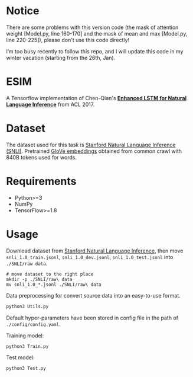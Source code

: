 # Notice

There are some problems with this version code (the mask of attention weight [Model.py, line 160-170] and the mask of mean and max [Model.py, line 220-225]), please don't use this code directly!

I’m too busy recently to follow this repo, and I will update this code in my winter vacation (starting from the 26th, Jan).

# ESIM

A Tensorflow implementation of Chen-Qian's **[Enhanced LSTM for Natural Language Inference](https://arxiv.org/abs/1609.06038)** from ACL 2017.

# Dataset

The dataset used for this task is [Stanford Natural Language Inference (SNLI)](https://nlp.stanford.edu/projects/snli/). Pretrained [GloVe embeddings](https://nlp.stanford.edu/projects/glove/) obtained from common crawl with 840B tokens used for words.

# Requirements

* Python>=3
* NumPy
* TensorFlow>=1.8

# Usage

Download dataset from [Stanford Natural Language Inference](https://nlp.stanford.edu/projects/snli/), then move `snli_1.0_train.jsonl`, `snli_1.0_dev.jsonl`, `snli_1.0_test.jsonl` into `./SNLI/raw data`.

```com
# move dataset to the right place
mkdir -p ./SNLI/raw\ data
mv snli_1.0_*.jsonl ./SNLI/raw\ data
```

Data preprocessing for convert source data into an easy-to-use format.

```python
python3 Utils.py
```

Default hyper-parameters have been stored in config file in the path of `./config/config.yaml`.

Training model:

```python
python3 Train.py
```

Test model:

```python
python3 Test.py
```